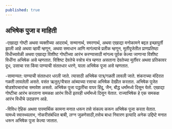 ```yaml
---
published: true
---
```

## अभिषेक पुजा व माहिती

-एखाद्या गोष्टी अथवा व्यक्तीच्या आदरार्थ, सन्मानार्थ, स्मरणार्थ, अथवा एखाद्या मनोकामने बद्दल इच्छापुर्ती झाली आहे अथवा व्हावी म्हणून, अथवा समाधान आणि मागंल्याचे प्रतीक म्हणून, मूर्तीपूजेतील प्राणप्रतिष्ठा विधीच्यावेळी अथवा एखाद्या विशीष्ट गोष्टीच्या आरंभ करण्यासाठी मांगल्य पूर्वक केल्या जाणाऱ्या विशीष्ट विधींना अभिषेक असे म्हणतात. विशिष्ट देवतेचे स्त्रोत्र मंत्र म्हणत असताना देवतेच्या मूर्तीवर अथवा प्रतिकावर दूध, उसाचा रस किंवा पाण्याची संततधार धरणे, याला अभिषेक पूजा असे म्हणतात.  

-सामान्यत: पाण्याची संततधार धरली जाते. त्यासाठी अभिषेक पात्र्/गळती लावली जाते. शंकराच्या मंदिरात गळती लावलेली असते. वसंत ऋतुत्/चैत्रात आंब्याच्या रसाचा अभिषेक देखील करतात. अभिषेक पूजेत षोडशोपचारांचा समावेश असतो. अभिषेक पूजा पद्धतींचा वापर हिंदू, जैन, बौद्ध धर्मांमध्ये दिसून येतो. एखाद्या गोष्टीचा आरंभ करताना समकक्ष आरंभ विधी इतरही धर्मांमध्ये दिसून येतात. राज्याभिषेक हे एक समकक्ष आरंभ विधीचे उदाहरण आहे.  

-विविध ऐहिक अथवा पारमार्थिक कामना मनात धरून तसे संकल्प करून अभिषेक पूजा करता येतात. यामध्ये स्वास्थ्यलाभ, नोकरीसंबंधित बाबी, लग्न जुळणेसाठी,तसेच बाधा निवारण इत्यादि अनेक उद्दिष्टे मनात धरून अभिषेक पूजा केल्या जातात.
